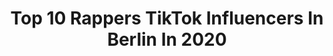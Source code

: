 ---
title: Top 10 Rappers TikTok Influencers In Berlin In 2020
description: >-
  Find top rappers TikTok influencers in Berlin in 2020. Most popular hashtags: #tiktok #fypage #rapchallenge #alpagun.
platform: TikTok
profiles:
  - username: "kingkaan545"
    fullname: >-
      kingkaan545
    location: "Germany"
    followers: 13186
    engagement: 431
    commentsToLikes: 0.032180
    id: ckamfe1eq7kxi0i78tgyhnnmm
    verified: false
    hashtags: "#alpagun, #niceorscheiss, #pulverdichauf, #dankesagen"
  - username: "lisatezlaw"
    fullname: >-
      lisatezlaw
    location: "Germany"
    followers: 7000
    engagement: 820
    commentsToLikes: 0.029671
    id: ck9n54d9r6dg60j78prpmq7de
    verified: false
    hashtags: "#schreinicht, #fewcha, #icon, #queenb"
  - username: "21rap21"
    fullname: >-
      RapVideos
    location: "Germany"
    followers: 2575
    engagement: 787
    commentsToLikes: 0.016983
    id: ckaj8pd4wbb0o0i786p2sviku
    verified: false
    hashtags: "#veysel, #bushido, #farid, #yunghurn"
  - username: "alirezafuntv_"
    fullname: >-
      Alirezafuntv
    location: "Germany"
    followers: 2074
    engagement: 615
    commentsToLikes: 0.016788
    id: ckahth7k7ed0a0i78h874po33
    verified: false
    hashtags: "#arabischer, #deutschland, #rapper, #eno"
  - username: "fero47"
    fullname: >-
      Fero47
    location: "Germany"
    followers: 386748
    engagement: 1310
    commentsToLikes: 0.021415
    id: cka86wwro4ftk0i78s8gcaom4
    verified: true
    hashtags: "#family, #memories, #goodtimes, #paputsche"
  - username: "hamidsalarri"
    fullname: >-
      Hamidsalarr 
    location: "Germany"
    followers: 15491
    engagement: 583
    commentsToLikes: 0.047944
    id: ck81sxvs9tx820j7835g3adv3
    verified: false
    hashtags: "#germany, #fyou, #paris, #popcorncchallenge"
  - username: "kayefofficial"
    fullname: >-
      kayefofficial
    location: "Germany"
    followers: 148050
    engagement: 1462
    commentsToLikes: 0.011097
    id: ck9m4hrrkkc8v0j78put74nmu
    verified: true
    hashtags: "#coronavirus, #ichw, #teilvonmir, #warum"
  - username: "loredanaofficial"
    fullname: >-
      loredanaofficial
    location: "Germany"
    followers: 1086697
    engagement: 1082
    commentsToLikes: 0.009949
    id: ck8fc4ckc6h730j78cb5dcf1n
    verified: true
    hashtags: "#loredana, #nichtverdient, #beatthebeat, #traktor"
  - username: "_robinwick"
    fullname: >-
      Robin Wick
    location: "Germany"
    followers: 32334
    engagement: 1184
    commentsToLikes: 0.013117
    id: cka0on8g54pq00i78kol4zrj7
    verified: false
    hashtags: "#keinurlaubchallenge, #socialmedia, #song, #stayathome"
  - username: "kingkaan545"
    fullname: >-
      kingkaan545
    location: "Germany"
    followers: 13186
    engagement: 431
    commentsToLikes: 0.032180
    id: ckamfe1eq7kxi0i78tgyhnnmm
    verified: false
    hashtags: "#alpagun, #niceorscheiss, #pulverdichauf, #dankesagen"
---